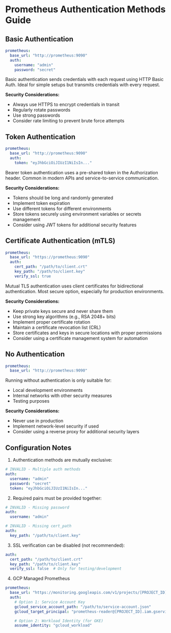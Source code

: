 # Prometheus Authentication Methods Guide

## Basic Authentication
```yaml
prometheus:
  base_url: "http://prometheus:9090"
  auth:
    username: "admin"
    password: "secret"
```

Basic authentication sends credentials with each request using HTTP Basic Auth. Ideal for simple setups but transmits credentials with every request.

**Security Considerations:**
- Always use HTTPS to encrypt credentials in transit
- Regularly rotate passwords
- Use strong passwords
- Consider rate limiting to prevent brute force attempts

## Token Authentication
```yaml
prometheus:
  base_url: "http://prometheus:9090"
  auth:
    token: "eyJhbGciOiJIUzI1NiIsIn..."
```

Bearer token authentication uses a pre-shared token in the Authorization header. Common in modern APIs and service-to-service communication.

**Security Considerations:**
- Tokens should be long and randomly generated
- Implement token expiration
- Use different tokens for different environments
- Store tokens securely using environment variables or secrets management
- Consider using JWT tokens for additional security features

## Certificate Authentication (mTLS)
```yaml
prometheus:
  base_url: "https://prometheus:9090"
  auth:
    cert_path: "/path/to/client.crt"
    key_path: "/path/to/client.key"
    verify_ssl: true
```

Mutual TLS authentication uses client certificates for bidirectional authentication. Most secure option, especially for production environments.

**Security Considerations:**
- Keep private keys secure and never share them
- Use strong key algorithms (e.g., RSA 2048+ bits)
- Implement proper certificate rotation
- Maintain a certificate revocation list (CRL)
- Store certificates and keys in secure locations with proper permissions
- Consider using a certificate management system for automation

## No Authentication
```yaml
prometheus:
  base_url: "http://prometheus:9090"
```

Running without authentication is only suitable for:
- Local development environments
- Internal networks with other security measures
- Testing purposes

**Security Considerations:**
- Never use in production
- Implement network-level security if used
- Consider using a reverse proxy for additional security layers

## Configuration Notes

1. Authentication methods are mutually exclusive:
```yaml
# INVALID - Multiple auth methods
auth:
  username: "admin"
  password: "secret"
  token: "eyJhbGciOiJIUzI1NiIsIn..."
```

2. Required pairs must be provided together:
```yaml
# INVALID - Missing password
auth:
  username: "admin"

# INVALID - Missing cert_path
auth:
  key_path: "/path/to/client.key"
```

3. SSL verification can be disabled (not recommended):
```yaml
auth:
  cert_path: "/path/to/client.crt"
  key_path: "/path/to/client.key"
  verify_ssl: false  # Only for testing/development
```

4. GCP Managed Prometheus
```yaml
prometheus:
  base_url: "https://monitoring.googleapis.com/v1/projects/[PROJECT_ID]/location/global/prometheus"
  auth:
    # Option 1: Service Account Key
    gcloud_service_account_path: "/path/to/service-account.json"
    gcloud_target_principal: "prometheus-reader@[PROJECT_ID].iam.gserviceaccount.com"

    # Option 2: Workload Identity (for GKE)
    assume_identity: "gcloud_workload"
```

